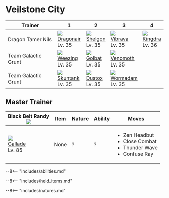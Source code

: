 # Veilstone City

Trainer             | 1                                 | 2                               | 3                                | 4
---                 | ---                               | ---                             | ---                              | ---
Dragon Tamer Nils   | ![][148]<br>[Dragonair]<br>Lv. 35 | ![][372]<br>[Shelgon]<br>Lv. 35 | ![][329]<br>[Vibrava]<br>Lv. 35  | ![][230]<br>[Kingdra]<br>Lv. 36
Team Galactic Grunt | ![][110]<br>[Weezing]<br>Lv. 35   | ![][042]<br>[Golbat]<br>Lv. 35  | ![][049]<br>[Venomoth]<br>Lv. 35 | &nbsp;
Team Galactic Grunt | ![][435]<br>[Skuntank]<br>Lv. 35  | ![][269]<br>[Dustox]<br>Lv. 35  | ![][413]<br>[Wormadam]<br>Lv. 35 | &nbsp;


## Master Trainer

Black Belt Randy<br>![][blackbelt] | Item | Nature | Ability | Moves
---                                | ---  | ---    | ---     | ---
![][475]<br>[Gallade]<br>Lv. 85    | None | ?      | ?       | <ul><li>Zen Headbut</li><li>Close Combat</li><li>Thunder Wave</li><li>Confuse Ray</li></ul>

--8<-- "includes/abilities.md"

--8<-- "includes/held_items.md"

--8<-- "includes/natures.md"

[Golbat]: ../../pokemons/042/
[Venomoth]: ../../pokemons/049/
[Weezing]: ../../pokemons/110/
[Dragonair]: ../../pokemons/148/
[Kingdra]: ../../pokemons/230/
[Dustox]: ../../pokemons/269/
[Vibrava]: ../../pokemons/329/
[Shelgon]: ../../pokemons/372/
[Wormadam]: ../../pokemons/413/
[Skuntank]: ../../pokemons/435/
[Gallade]: ../../pokemons/475/
[042]: ../img/pokemon/042.png
[049]: ../img/pokemon/049.png
[110]: ../img/pokemon/110.png
[148]: ../img/pokemon/148.png
[230]: ../img/pokemon/230.png
[269]: ../img/pokemon/269.png
[329]: ../img/pokemon/329.png
[372]: ../img/pokemon/372.png
[413]: ../img/pokemon/413.png
[435]: ../img/pokemon/435.png
[475]: ../img/pokemon/475.png
[blackbelt]: ../img/trainer/blackbelt.png
